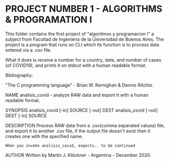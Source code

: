 # PROJECT NUMBER 1 - ALGORITHMS & PROGRAMATION I

This folder contains the first project of "algoritmos y 
programacion I" a subject from Facultad de Ingenieria de la
Universidad de Buenos Aires. The project is a program that 
runs on CLI which its function is to process data entered via 
a .csv file.

What it does is receive a number for a country, date, and number of
cases (of COVID19), and prints it on stdout with a human readable
format.

Bibliography:

"The C programming language" - Brian W. Kernighan & Dennis Ritchie.

NAME
	analisis_covid - analyze RAW data and export it with a human 
	readable format.

SYNOPSIS
	analisis_covid [-in] SOURCE [-out] DEST
	analisis_covid [-out] DEST [-in] SOURCE

DESCRIPTION
	Process RAW data from a .csv(comma separated values) file,
	and export it to another .csv file, if the output file doesn't
	exist then it creates one with the specified name.

	When you invoke analisis_covid, expects.. to be continued


AUTHOR
	Written by Martin J. Klöckner - Argentina - December 2020.





